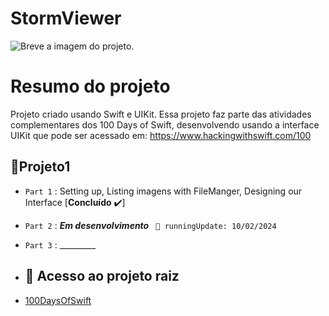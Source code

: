 # StormViewer

![Breve a imagem do projeto.]( )
 # Resumo do projeto
Projeto criado usando Swift e UIKit. Essa projeto faz parte das atividades complementares dos 100 Days of Swift, desenvolvendo usando a interface UIKit que pode ser acessado em: https://www.hackingwithswift.com/100 

## 🔨Projeto1
- `Part 1` :  Setting up, Listing imagens with FileManger, Designing our Interface  [**Concluído** ✔️]
- `Part 2` :  **_Em desenvolvimento_**    ` 📕 runningUpdate: 10/02/2024`
- `Part 3` :   _________

-  ## 📁 Acesso ao projeto raiz
-  <a href="https://github.com/rluispdev/100DaysOfSwift/tree/main/" target="_blank"> 100DaysOfSwift</a>
